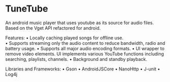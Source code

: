 # TuneTube

An android music player that uses youtube as its source for audio files. 
Based on the Vget API refactored for android.

Features:
•	Locally caching played songs for offline use.  
•	Supports streaming only the audio content to reduce bandwidth, radio and battery usage.
•	Supports all major audio encoding formats.
•	UI wrapper to remove video elements. UI implements various YouTube functions including searching, playlists, channels.
•	Background and standby playback.

Libraries and Frameworks:
•	Gson
•	AndroidJSCore
•	NanoHttp
•	J-unit
•	Log4j
